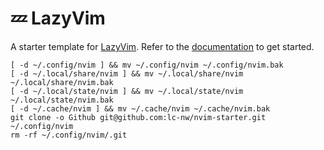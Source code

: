 # 💤 LazyVim

A starter template for [LazyVim](https://github.com/LazyVim/LazyVim).
Refer to the [documentation](https://lazyvim.github.io/installation) to get started.

``` Shell
[ -d ~/.config/nvim ] && mv ~/.config/nvim ~/.config/nvim.bak
[ -d ~/.local/share/nvim ] && mv ~/.local/share/nvim ~/.local/share/nvim.bak
[ -d ~/.local/state/nvim ] && mv ~/.local/state/nvim ~/.local/state/nvim.bak
[ -d ~/.cache/nvim ] && mv ~/.cache/nvim ~/.cache/nvim.bak
git clone -o Github git@github.com:lc-nw/nvim-starter.git ~/.config/nvim
rm -rf ~/.config/nvim/.git
```
